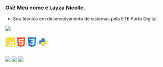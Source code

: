 ### Olá! Meu nome é Layza Nicolle.

- Sou técnica em desenvolvimento de sistemas pela ETE Porto Digital.

<div>
 <a href="https://github.com/layzanicolle'>
 <img width="42%" src= "https://github-readme-stats.vercel.app/api?username=layzanicolle&show_icons=true&theme=dracula&includ_all_commits=true&count_private=true"/_>
 <img width="50%" src="https://github-readme-stats.vercel.app/api/top-langs/?username=layzanicolle&layout=compact&langs_count=16&theme=dracula"/_>
</div>
 <div style="display:inline_block"><br>
 <img align="center" alt="Layza-Js" height="30" widt="40" src="https://raw.githubusercontent.com/devicons/devicon/master/icons/javascript/javascript-plain.svg">
 <img align="center" alt="Layza-HTML" height="30" widt="40" src="https://raw.githubusercontent.com/devicons/devicon/master/icons/html5/html5-original.svg">
 <img align="center" alt="Layza-CSS" height="30" widt="40" src="https://raw.githubusercontent.com/devicons/devicon/master/icons/css3/css3-original.svg">
 <img align="center" alt="Layza-python" height="30" widt="40" src="https://raw.githubusercontent.com/devicons/devicon/master/icons/python/python-original.svg">
</div>

##

<div> 
 
  <a href="https://instagram.com/layzanicolle" target="_blank"><img src="https://img.shields.io/badge/-Instagram-%23E4405F?style=for-the-badge&logo=instagram&logoColor=white" target="_blank"></a>
  <a href = "mailto:layzanicolle1@gmail.com"><img src="https://img.shields.io/badge/-Gmail-%23333?style=for-the-badge&logo=gmail&logoColor=white" target="_blank"></a>
  <a href="https://www.linkedin.com/in/layza-nicolle-6911a0197" target="_blank"><img src="https://img.shields.io/badge/-LinkedIn-%230077B5?style=for-the-badge&logo=linkedin&logoColor=white" target="_blank"></a> 
  
</div>

